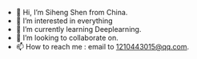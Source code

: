 - 👋 Hi, I’m Siheng Shen from China.
- 👀 I’m interested in everything
- 🌱 I’m currently learning Deeplearning.
- 💞️ I’m looking to collaborate on.
- 📫 How to reach me : email to 1210443015@qq.com.

<!---
1210443015/1210443015 is a ✨ special ✨ repository because its `README.md` (this file) appears on your GitHub profile.
You can click the Preview link to take a look at your changes.
--->
